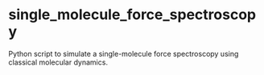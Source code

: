 # single_molecule_force_spectroscopy
Python script to simulate a single-molecule force spectroscopy using classical molecular dynamics.
